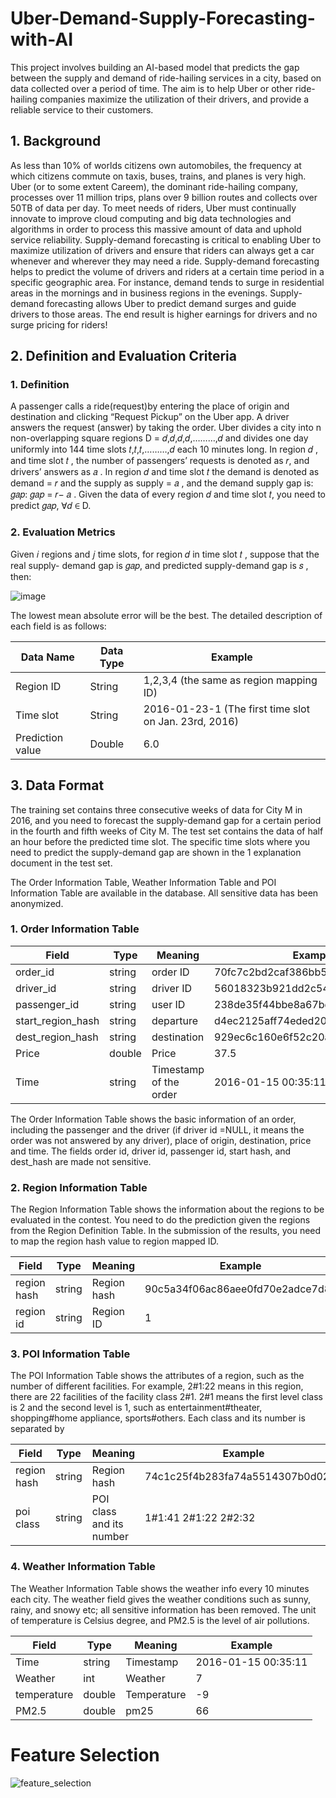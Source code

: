 # Uber-Demand-Supply-Forecasting-with-AI

This project involves building an AI-based model that predicts the gap between the supply and demand of ride-hailing services in a city, based on data collected over a period of time. The aim is to help Uber or other ride-hailing companies maximize the utilization of their drivers, and provide a reliable service to their customers.


## 1. Background

As less than 10% of worlds citizens own automobiles, the frequency at which citizens commute on taxis, buses, trains, and planes is very high. Uber (or to some extent Careem), the dominant ride-hailing company, processes over 11 million trips, plans over 9 billion routes and collects over 50TB of data per day. To meet needs of riders, Uber must continually innovate to improve cloud computing and big data technologies and algorithms in order to process this massive amount of data and uphold service reliability. Supply-demand forecasting is critical to enabling Uber to maximize utilization of drivers and ensure that riders can always get a car whenever and wherever they may need a ride. Supply-demand forecasting helps to predict the volume of drivers and riders at a certain time period in a specific geographic area. For instance, demand tends to surge in residential areas in the mornings and in business regions in the evenings. Supply-demand forecasting allows Uber to predict demand surges and guide drivers to those areas. The end result is higher earnings for drivers and no surge pricing for riders!

## 2. Definition and Evaluation Criteria

### 1. Definition

A passenger calls a ride(request)by entering the place of origin and destination and clicking “Request Pickup” on the Uber app. A driver answers the request (answer) by taking the order. Uber divides a city into n non-overlapping square regions D = 𝑑,𝑑,𝑑,𝑑,………,𝑑 and divides one day uniformly into 144 time slots 𝑡,𝑡,𝑡,………,𝑑 each 10 minutes long. In region 𝑑 , and time slot 𝑡 , the number of passengers’ requests is denoted as 𝑟, and drivers’ answers as 𝑎 . In region 𝑑 and time slot 𝑡 the demand is denoted as demand = 𝑟 and the supply as supply = 𝑎 , and the demand supply gap is: 𝑔𝑎𝑝: 𝑔𝑎𝑝 = 𝑟− 𝑎 . Given the data of every region 𝑑 and time slot 𝑡, you need to predict 𝑔𝑎𝑝, ∀𝑑 ∈ D.

### 2. Evaluation Metrics

Given 𝑖 regions and 𝑗 time slots, for region 𝑑 in time slot 𝑡 , suppose that the real supply- demand gap is 𝑔𝑎𝑝, and predicted supply-demand gap is 𝑠 , then:

![image](https://user-images.githubusercontent.com/72218210/232265890-04b7f98b-fc61-491f-b024-27b9b04b5ece.png)

The lowest mean absolute error will be the best. The detailed description of each field is as follows:

| Data Name        | Data Type | Example                                               |
| ---------------- | --------- | ----------------------------------------------------- |
| Region ID        | String    | 1,2,3,4 (the same as region mapping ID)               |
| Time slot        | String    | 2016-01-23-1 (The first time slot on Jan. 23rd, 2016) |
| Prediction value | Double    | 6\.0                                                  |

## 3. Data Format

The training set contains three consecutive weeks of data for City M in 2016, and you need to forecast the supply-demand gap for a certain period in the fourth and fifth weeks of City M. The test set contains the data of half an hour before the predicted time slot. The specific time slots where you need to predict the supply-demand gap are shown in the 1 explanation document in the test set.

The Order Information Table, Weather Information Table and POI Information Table are available in the database. All sensitive data has been anonymized.

### 1. Order Information Table

| Field             | Type   | Meaning                | Example                          |
| ----------------- | ------ | ---------------------- | -------------------------------- |
| order_id          | string | order ID               | 70fc7c2bd2caf386bb50f8fd5dfef0cf |
| driver_id         | string | driver ID              | 56018323b921dd2c5444f98fb45509de |
| passenger_id      | string | user ID                | 238de35f44bbe8a67bdea86a5b0f4719 |
| start_region_hash | string | departure              | d4ec2125aff74eded207d2d915ef682f |
| dest_region_hash  | string | destination            | 929ec6c160e6f52c20a4217c7978f681 |
| Price             | double | Price                  | 37\.5                            |
| Time              | string | Timestamp of the order | 2016-01-15 00:35:11              |

The Order Information Table shows the basic information of an order, including the passenger and the driver (if driver id =NULL, it means the order was not answered by any driver), place of origin, destination, price and time. The fields order id, driver id, passenger id, start hash, and dest_hash are made not sensitive.

### 2. Region Information Table

The Region Information Table shows the information about the regions to be evaluated in the contest. You need to do the prediction given the regions from the Region Definition Table. In the submission of the results, you need to map the region hash value to region mapped ID.

| Field       | Type   | Meaning     | Example                          |
| ----------- | ------ | ----------- | -------------------------------- |
| region hash | string | Region hash | 90c5a34f06ac86aee0fd70e2adce7d8a |
| region id   | string | Region ID   | 1                                |

### 3. POI Information Table

The POI Information Table shows the attributes of a region, such as the number of different facilities. For example, 2#1:22 means in this region, there are 22 facilities of the facility class 2#1. 2#1 means the first level class is 2 and the second level is 1, such as entertainment#theater, shopping#home appliance, sports#others. Each class and its number is separated by

| Field       | Type   | Meaning                  | Example                          |
| ----------- | ------ | ------------------------ | -------------------------------- |
| region hash | string | Region hash              | 74c1c25f4b283fa74a5514307b0d0278 |
| poi class   | string | POI class and its number | 1#1:41 2#1:22 2#2:32             |

### 4. Weather Information Table

The Weather Information Table shows the weather info every 10 minutes each city. The weather field gives the weather conditions such as sunny, rainy, and snowy etc; all sensitive information has been removed. The unit of temperature is Celsius degree, and PM2.5 is the level of air pollutions.

| Field       | Type   | Meaning     | Example             |
| ----------- | ------ | ----------- | ------------------- |
| Time        | string | Timestamp   | 2016-01-15 00:35:11 |
| Weather     | int    | Weather     | 7                   |
| temperature | double | Temperature | -9                  |
| PM2.5       | double | pm25        | 66                  |

# Feature Selection

![feature_selection](https://user-images.githubusercontent.com/72218210/233429899-38fff610-5374-4741-8748-ad270d994d04.png)


